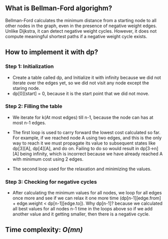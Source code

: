 <h2>What is Bellman-Ford algorighm?</h2>
<p>

Bellman-Ford calculates the minimum distance from a starting node to all other nodes in the graph, even in the presence of negative weight edges. Unlike Dijkstra, it can detect negative weight cycles. However, it does not compute meaningful shortest paths if a negative weight cycle exists.

</p>

<h2>How to implement it with dp?</h2>
<h3>Step 1: Initialization</h3>
<p>

- Create a table called dp, and Initialize it with infinity because we did not iterate over the edges yet, so we did not visit any node except the staring node.
- dp[0][start] = 0, because it is the start point that we did not move.

</p>

<h3>Step 2: Filling the table</h3>
<p>

- We iterate for k(At most edges) till n-1, because the node can has at most n-1 edges.
- The first loop is used to carry forward the lowest cost calculated so far. For example, if we reached node A using two edges, and this is the only way to reach it we must propagate its value to subsequent states like dp[3][A], dp[4][A], and do on. Failing to do so would result in dp[3->n][A] being infinity, which is incorrect because we have already reached A with minimum cost using 2 edges.

- The second loop used for the relaxation and minimizing the values.
</p>


<h3>Step 3: Checking for negative cycles</h3>
<p>

- After calculating the minimum values for all nodes, we loop for all edges once more and see if we can relax it one more time 
(dp[n-1][edge.from] + edge.weight < dp[n-1][edge.to]). Why dp[n-1]? because we calculated all best values for all nodes n-1 time in the loops above so if we add another value and it getting smaller, then there is a negative cycle.

</p>

<h2>Time complexity: <em><strong> O(mn) </em></strong> </h2>
